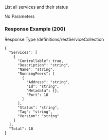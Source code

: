 






 
List all services and their status  


No Parameters



### Response Example (200)
Response Type /definitions/restServiceCollection

```
{
  "Services": [
    {
      "Controllable": true,
      "Description": "string",
      "Name": "string",
      "RunningPeers": [
        {
          "Address": "string",
          "Id": "string",
          "Metadata": {},
          "Port": 10
        }
      ],
      "Status": "string",
      "Tag": "string",
      "Version": "string"
    }
  ],
  "Total": 10
}
```


